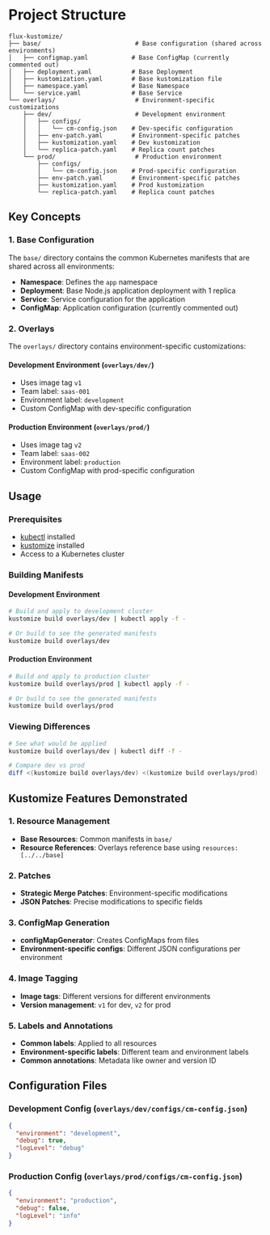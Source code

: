 # Project Structure

```
flux-kustomize/
├── base/                          # Base configuration (shared across environments)
│   ├── configmap.yaml            # Base ConfigMap (currently commented out)
│   ├── deployment.yaml           # Base Deployment
│   ├── kustomization.yaml        # Base kustomization file
│   ├── namespace.yaml            # Base Namespace
│   └── service.yaml              # Base Service
└── overlays/                      # Environment-specific customizations
    ├── dev/                       # Development environment
    │   ├── configs/
    │   │   └── cm-config.json    # Dev-specific configuration
    │   ├── env-patch.yaml        # Environment-specific patches
    │   ├── kustomization.yaml    # Dev kustomization
    │   └── replica-patch.yaml    # Replica count patches
    └── prod/                      # Production environment
        ├── configs/
        │   └── cm-config.json    # Prod-specific configuration
        ├── env-patch.yaml        # Environment-specific patches
        ├── kustomization.yaml    # Prod kustomization
        └── replica-patch.yaml    # Replica count patches
```

## Key Concepts

### 1. Base Configuration
The `base/` directory contains the common Kubernetes manifests that are shared across all environments:
- **Namespace**: Defines the `app` namespace
- **Deployment**: Base Node.js application deployment with 1 replica
- **Service**: Service configuration for the application
- **ConfigMap**: Application configuration (currently commented out)

### 2. Overlays
The `overlays/` directory contains environment-specific customizations:

#### Development Environment (`overlays/dev/`)
- Uses image tag `v1`
- Team label: `saas-001`
- Environment label: `development`
- Custom ConfigMap with dev-specific configuration

#### Production Environment (`overlays/prod/`)
- Uses image tag `v2`
- Team label: `saas-002`
- Environment label: `production`
- Custom ConfigMap with prod-specific configuration

## Usage

### Prerequisites
- [kubectl](https://kubernetes.io/docs/tasks/tools/install-kubectl/) installed
- [kustomize](https://kustomize.io/) installed
- Access to a Kubernetes cluster

### Building Manifests

#### Development Environment
```bash
# Build and apply to development cluster
kustomize build overlays/dev | kubectl apply -f -

# Or build to see the generated manifests
kustomize build overlays/dev
```

#### Production Environment
```bash
# Build and apply to production cluster
kustomize build overlays/prod | kubectl apply -f -

# Or build to see the generated manifests
kustomize build overlays/prod
```

### Viewing Differences
```bash
# See what would be applied
kustomize build overlays/dev | kubectl diff -f -

# Compare dev vs prod
diff <(kustomize build overlays/dev) <(kustomize build overlays/prod)
```

## Kustomize Features Demonstrated

### 1. Resource Management
- **Base Resources**: Common manifests in `base/`
- **Resource References**: Overlays reference base using `resources: [../../base]`

### 2. Patches
- **Strategic Merge Patches**: Environment-specific modifications
- **JSON Patches**: Precise modifications to specific fields

### 3. ConfigMap Generation
- **configMapGenerator**: Creates ConfigMaps from files
- **Environment-specific configs**: Different JSON configurations per environment

### 4. Image Tagging
- **Image tags**: Different versions for different environments
- **Version management**: `v1` for dev, `v2` for prod

### 5. Labels and Annotations
- **Common labels**: Applied to all resources
- **Environment-specific labels**: Different team and environment labels
- **Common annotations**: Metadata like owner and version ID

## Configuration Files

### Development Config (`overlays/dev/configs/cm-config.json`)
```json
{
  "environment": "development",
  "debug": true,
  "logLevel": "debug"
}
```

### Production Config (`overlays/prod/configs/cm-config.json`)
```json
{
  "environment": "production",
  "debug": false,
  "logLevel": "info"
}
```
